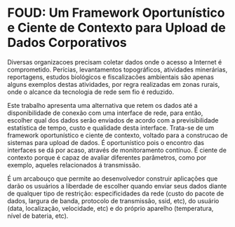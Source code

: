 # FOUD: Um Framework Oportunístico e Ciente de Contexto para Upload de Dados Corporativos

Diversas organizacoes precisam coletar dados onde o acesso a Internet é comprometido. Perícias, levantamentos topográficos, atividades minerárias, reportagens, estudos biológicos e fiscalizacões ambientais são apenas alguns exemplos destas atividades, por regra realizadas em zonas rurais, onde o alcance da tecnologia de rede sem fio é reduzido.

Este trabalho apresenta uma alternativa que retem os dados até a disponibilidade de conexão com uma interface de rede, para então, escolher qual dos dados serão enviados de acordo com a previsibilidade estatística de tempo, custo e qualidade desta interface.  Trata-se de um framework oportunístico e ciente de contexto, voltado para a construcao de sistemas para upload de dados. É oportunístico pois o encontro das interfaces se dá por acaso, através de monitoramento contínuo. É ciente de contexto porque é capaz de avaliar diferentes parâmetros, como por exemplo, aqueles relacionados á transmissão. 

É um arcabouço que permite ao desenvolvedor construir aplicações que darão os usuários a liberdade de escolher quando enviar seus dados diante de qualquer tipo de restrição: especificidades da rede (custo do pacote de dados, largura de banda, protocolo de transmissão, ssid, etc), do usuário (data, localização, velocidade, etc) e do próprio aparelho (temperatura, nível de bateria, etc).
